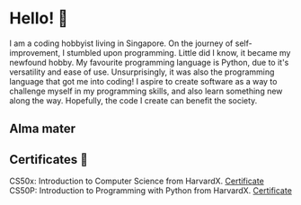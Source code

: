 # Hello! 👋

I am a coding hobbyist living in Singapore. On the journey of self-improvement, I stumbled upon programming. Little did I know, it became my newfound hobby. My favourite programming language is Python, due to it's versatility and ease of use. Unsurprisingly, it was also the programming language that got me into coding! I aspire to create software as a way to challenge myself in my programming skills, and also learn something new along the way. Hopefully, the code I create can benefit the society.

## Alma mater

## Certificates 📜
CS50x: Introduction to Computer Science from HarvardX. [Certificate](https://certificates.cs50.io/055f7c86-7e18-49b9-a24c-43e98d8fa60b.pdf?size=letter)
CS50P: Introduction to Programming with Python from HarvardX. [Certificate](https://certificates.cs50.io/57bbd99b-07e8-40ec-bcff-89328b1a51e4.pdf?size=letter)
